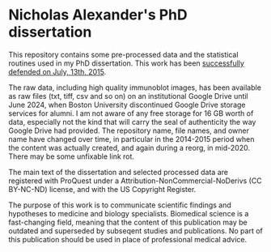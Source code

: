 # Nicholas Alexander's PhD dissertation

This repository contains some pre-processed data and the statistical routines used in my PhD dissertation. This work has been [successfully defended on July, 13th, 2015](https://www.bumc.bu.edu/gms/files/2015/07/Defense-Schedule-Abstract-Sandor-Nicolae.pdf).

The raw data, including high quality immunoblot images, has been available as raw files (txt, tiff, csv and so on) on an institutional Google Drive until June 2024, when Boston University discontinued Google Drive storage services for alumni. I am not aware of any free storage for 16 GB worth of data, especially not the kind that will carry the seal of authenticity the way Google Drive had provided. The repository name, file names, and owner name have changed over time, in particular in the 2014-2015 period when the content was actually created, and again during a reorg, in mid-2020. There may be some unfixable link rot.

The main text of the dissertation and selected processed data are registered with ProQuest under a Attribution-NonCommercial-NoDerivs (CC BY-NC-ND) license, and with the US Copyright Register.

The purpose of this work is to communicate scientific findings and hypotheses to medicine and biology specialists. Biomedical science is a fast-changing field, meaning that the content of this publication may be outdated and superseded by subseqent studies and publications. No part of this publication should be used in place of professional medical advice.
